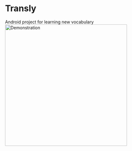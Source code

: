 # Transly
Android project for learning new vocabulary
<img src="https://github.com/SvetoforColumb/Transly/raw/master/int.gif" alt="Demonstration" style="width:400px;">
